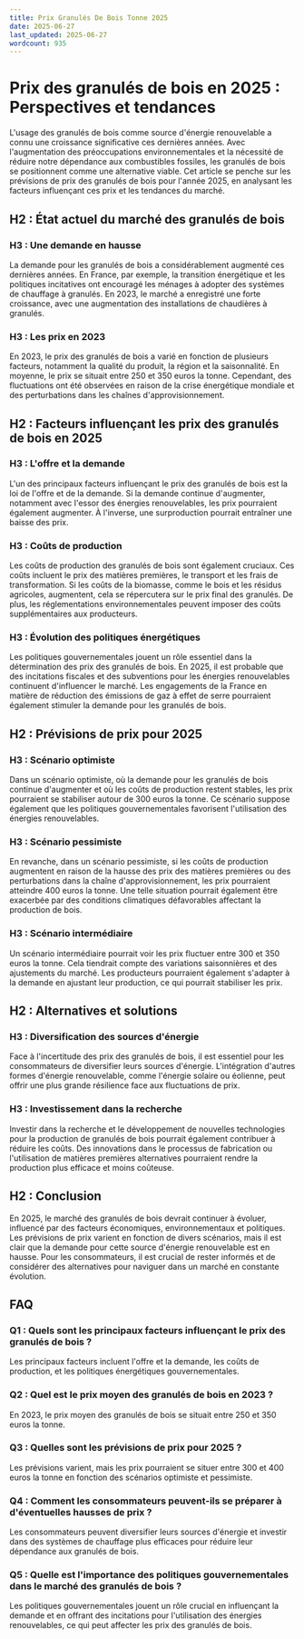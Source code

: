 ```yaml
---
title: Prix Granulés De Bois Tonne 2025
date: 2025-06-27
last_updated: 2025-06-27
wordcount: 935
---
```


# Prix des granulés de bois en 2025 : Perspectives et tendances

L'usage des granulés de bois comme source d'énergie renouvelable a connu une croissance significative ces dernières années. Avec l'augmentation des préoccupations environnementales et la nécessité de réduire notre dépendance aux combustibles fossiles, les granulés de bois se positionnent comme une alternative viable. Cet article se penche sur les prévisions de prix des granulés de bois pour l'année 2025, en analysant les facteurs influençant ces prix et les tendances du marché.

## H2 : État actuel du marché des granulés de bois

### H3 : Une demande en hausse

La demande pour les granulés de bois a considérablement augmenté ces dernières années. En France, par exemple, la transition énergétique et les politiques incitatives ont encouragé les ménages à adopter des systèmes de chauffage à granulés. En 2023, le marché a enregistré une forte croissance, avec une augmentation des installations de chaudières à granulés.

### H3 : Les prix en 2023

En 2023, le prix des granulés de bois a varié en fonction de plusieurs facteurs, notamment la qualité du produit, la région et la saisonnalité. En moyenne, le prix se situait entre 250 et 350 euros la tonne. Cependant, des fluctuations ont été observées en raison de la crise énergétique mondiale et des perturbations dans les chaînes d'approvisionnement.

## H2 : Facteurs influençant les prix des granulés de bois en 2025

### H3 : L'offre et la demande

L'un des principaux facteurs influençant le prix des granulés de bois est la loi de l'offre et de la demande. Si la demande continue d'augmenter, notamment avec l'essor des énergies renouvelables, les prix pourraient également augmenter. À l'inverse, une surproduction pourrait entraîner une baisse des prix.

### H3 : Coûts de production

Les coûts de production des granulés de bois sont également cruciaux. Ces coûts incluent le prix des matières premières, le transport et les frais de transformation. Si les coûts de la biomasse, comme le bois et les résidus agricoles, augmentent, cela se répercutera sur le prix final des granulés. De plus, les réglementations environnementales peuvent imposer des coûts supplémentaires aux producteurs.

### H3 : Évolution des politiques énergétiques

Les politiques gouvernementales jouent un rôle essentiel dans la détermination des prix des granulés de bois. En 2025, il est probable que des incitations fiscales et des subventions pour les énergies renouvelables continuent d'influencer le marché. Les engagements de la France en matière de réduction des émissions de gaz à effet de serre pourraient également stimuler la demande pour les granulés de bois.

## H2 : Prévisions de prix pour 2025

### H3 : Scénario optimiste

Dans un scénario optimiste, où la demande pour les granulés de bois continue d'augmenter et où les coûts de production restent stables, les prix pourraient se stabiliser autour de 300 euros la tonne. Ce scénario suppose également que les politiques gouvernementales favorisent l'utilisation des énergies renouvelables.

### H3 : Scénario pessimiste

En revanche, dans un scénario pessimiste, si les coûts de production augmentent en raison de la hausse des prix des matières premières ou des perturbations dans la chaîne d'approvisionnement, les prix pourraient atteindre 400 euros la tonne. Une telle situation pourrait également être exacerbée par des conditions climatiques défavorables affectant la production de bois.

### H3 : Scénario intermédiaire

Un scénario intermédiaire pourrait voir les prix fluctuer entre 300 et 350 euros la tonne. Cela tiendrait compte des variations saisonnières et des ajustements du marché. Les producteurs pourraient également s'adapter à la demande en ajustant leur production, ce qui pourrait stabiliser les prix.

## H2 : Alternatives et solutions

### H3 : Diversification des sources d'énergie

Face à l'incertitude des prix des granulés de bois, il est essentiel pour les consommateurs de diversifier leurs sources d'énergie. L'intégration d'autres formes d'énergie renouvelable, comme l'énergie solaire ou éolienne, peut offrir une plus grande résilience face aux fluctuations de prix.

### H3 : Investissement dans la recherche

Investir dans la recherche et le développement de nouvelles technologies pour la production de granulés de bois pourrait également contribuer à réduire les coûts. Des innovations dans le processus de fabrication ou l'utilisation de matières premières alternatives pourraient rendre la production plus efficace et moins coûteuse.

## H2 : Conclusion

En 2025, le marché des granulés de bois devrait continuer à évoluer, influencé par des facteurs économiques, environnementaux et politiques. Les prévisions de prix varient en fonction de divers scénarios, mais il est clair que la demande pour cette source d'énergie renouvelable est en hausse. Pour les consommateurs, il est crucial de rester informés et de considérer des alternatives pour naviguer dans un marché en constante évolution.

## FAQ

### Q1 : Quels sont les principaux facteurs influençant le prix des granulés de bois ?

Les principaux facteurs incluent l'offre et la demande, les coûts de production, et les politiques énergétiques gouvernementales.

### Q2 : Quel est le prix moyen des granulés de bois en 2023 ?

En 2023, le prix moyen des granulés de bois se situait entre 250 et 350 euros la tonne.

### Q3 : Quelles sont les prévisions de prix pour 2025 ?

Les prévisions varient, mais les prix pourraient se situer entre 300 et 400 euros la tonne en fonction des scénarios optimiste et pessimiste.

### Q4 : Comment les consommateurs peuvent-ils se préparer à d'éventuelles hausses de prix ?

Les consommateurs peuvent diversifier leurs sources d'énergie et investir dans des systèmes de chauffage plus efficaces pour réduire leur dépendance aux granulés de bois.

### Q5 : Quelle est l'importance des politiques gouvernementales dans le marché des granulés de bois ?

Les politiques gouvernementales jouent un rôle crucial en influençant la demande et en offrant des incitations pour l'utilisation des énergies renouvelables, ce qui peut affecter les prix des granulés de bois.